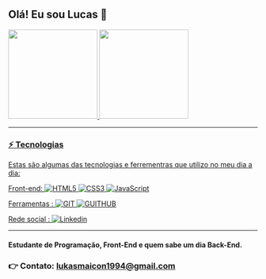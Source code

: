 ## Olá! Eu sou Lucas 👋

<a href="https://github.com/lukasmaicon">
   <img height="180em" src="https://github-readme-stats.vercel.app/api?username=lukasmaicon&show_icons=true&theme=dracula"/>
   <img height="180em" src="https://github-readme-stats.vercel.app/api/top-langs/?username=lukasmaicon&layout=compact&langs_count=6&theme=dracula"/>
</div>

 ____
### ⚡ Tecnologias
Estas são algumas das tecnologias e ferrementras que utilizo no meu dia a dia:



Front-end:
![HTML5](https://img.shields.io/badge/HTML5-E34F26?style=for-the-badge&logo=html5&logoColor=white)
![CSS3](https://img.shields.io/badge/CSS3-1572B6?style=for-the-badge&logo=css3&logoColor=white)
![JavaScript](https://img.shields.io/badge/JavaScript-F7DF1E?style=for-the-badge&logo=javascript&logoColor=black)

Ferramentas :
![GIT](https://img.shields.io/badge/GIT-E44C30?style=for-the-badge&logo=git&logoColor=white)
![GUITHUB](https://img.shields.io/badge/GitHub-100000?style=for-the-badge&logo=github&logoColor=white)


Rede social :
[![Linkedin](https://img.shields.io/badge/LinkedIn-0077B5?style=for-the-badge&logo=linkedin&logoColor=white)](https://www.linkedin.com/in/lukasmaicon)

____

#### Estudante de Programação, Front-End e quem sabe um dia Back-End.
### 👉 Contato: lukasmaicon1994@gmail.com
